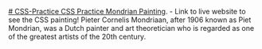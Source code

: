 [# CSS-Practice
CSS Practice Mondrian Painting](https://galadam4.github.io/CSS-Practice/). - Link to live website to see the CSS painting!
Pieter Cornelis Mondriaan, after 1906 known as Piet Mondrian, was a Dutch painter and art theoretician who is regarded as one of the greatest artists of the 20th century.
